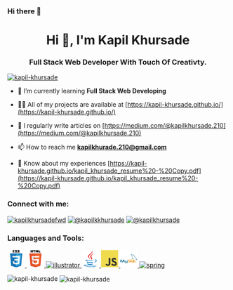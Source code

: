 ### Hi there 👋

<h1 align="center">Hi 👋, I'm Kapil Khursade</h1>
<h3 align="center">Full Stack Web Developer With Touch Of Creativty.</h3>

<p align="left"> <a href="https://github.com/ryo-ma/github-profile-trophy"><img src="https://github-profile-trophy.vercel.app/?username=kapil-khursade" alt="kapil-khursade" /></a> </p>

- 🌱 I’m currently learning **Full Stack Web Developing**

- 👨‍💻 All of my projects are available at [https://kapil-khursade.github.io/](https://kapil-khursade.github.io/)

- 📝 I regularly write articles on [https://medium.com/@kapilkhursade.210](https://medium.com/@kapilkhursade.210)

- 📫 How to reach me **kapilkhurade.210@gmail.com**

- 📄 Know about my experiences [https://kapil-khursade.github.io/kapil_khursade_resume%20-%20Copy.pdf](https://kapil-khursade.github.io/kapil_khursade_resume%20-%20Copy.pdf)

<h3 align="left">Connect with me:</h3>
<p align="left">
<a href="https://linkedin.com/in/kapilkhursadefwd" target="blank"><img align="center" src="https://raw.githubusercontent.com/rahuldkjain/github-profile-readme-generator/master/src/images/icons/Social/linked-in-alt.svg" alt="kapilkhursadefwd" height="30" width="40" /></a>
<a href="https://instagram.com/@kapilkkhursade" target="blank"><img align="center" src="https://raw.githubusercontent.com/rahuldkjain/github-profile-readme-generator/master/src/images/icons/Social/instagram.svg" alt="@kapilkkhursade" height="30" width="40" /></a>
<a href="https://medium.com/@kapilkhursade" target="blank"><img align="center" src="https://raw.githubusercontent.com/rahuldkjain/github-profile-readme-generator/master/src/images/icons/Social/medium.svg" alt="@kapilkhursade" height="30" width="40" /></a>
</p>

<h3 align="left">Languages and Tools:</h3>
<p align="left"> <a href="https://www.w3schools.com/css/" target="_blank" rel="noreferrer"> <img src="https://raw.githubusercontent.com/devicons/devicon/master/icons/css3/css3-original-wordmark.svg" alt="css3" width="40" height="40"/> </a> <a href="https://www.w3.org/html/" target="_blank" rel="noreferrer"> <img src="https://raw.githubusercontent.com/devicons/devicon/master/icons/html5/html5-original-wordmark.svg" alt="html5" width="40" height="40"/> </a> <a href="https://www.adobe.com/in/products/illustrator.html" target="_blank" rel="noreferrer"> <img src="https://www.vectorlogo.zone/logos/adobe_illustrator/adobe_illustrator-icon.svg" alt="illustrator" width="40" height="40"/> </a> <a href="https://www.java.com" target="_blank" rel="noreferrer"> <img src="https://raw.githubusercontent.com/devicons/devicon/master/icons/java/java-original.svg" alt="java" width="40" height="40"/> </a> <a href="https://developer.mozilla.org/en-US/docs/Web/JavaScript" target="_blank" rel="noreferrer"> <img src="https://raw.githubusercontent.com/devicons/devicon/master/icons/javascript/javascript-original.svg" alt="javascript" width="40" height="40"/> </a> <a href="https://www.mysql.com/" target="_blank" rel="noreferrer"> <img src="https://raw.githubusercontent.com/devicons/devicon/master/icons/mysql/mysql-original-wordmark.svg" alt="mysql" width="40" height="40"/> </a> <a href="https://spring.io/" target="_blank" rel="noreferrer"> <img src="https://www.vectorlogo.zone/logos/springio/springio-icon.svg" alt="spring" width="40" height="40"/> </a> </p>

<p><img align="left" src="https://github-readme-stats.vercel.app/api/top-langs?username=kapil-khursade&show_icons=true&locale=en&layout=compact" alt="kapil-khursade" /></p>

<p>&nbsp;<img align="center" src="https://github-readme-stats.vercel.app/api?username=kapil-khursade&show_icons=true&locale=en" alt="kapil-khursade" /></p>
